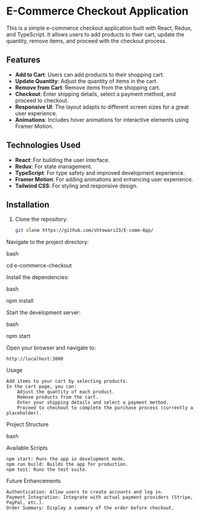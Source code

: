 # E-Commerce Checkout Application

This is a simple e-commerce checkout application built with React, Redux, and TypeScript. It allows users to add products to their cart, update the quantity, remove items, and proceed with the checkout process.

## Features

- **Add to Cart**: Users can add products to their shopping cart.
- **Update Quantity**: Adjust the quantity of items in the cart.
- **Remove from Cart**: Remove items from the shopping cart.
- **Checkout**: Enter shipping details, select a payment method, and proceed to checkout.
- **Responsive UI**: The layout adapts to different screen sizes for a great user experience.
- **Animations**: Includes hover animations for interactive elements using Framer Motion.

## Technologies Used

- **React**: For building the user interface.
- **Redux**: For state management.
- **TypeScript**: For type safety and improved development experience.
- **Framer Motion**: For adding animations and enhancing user experience.
- **Tailwind CSS**: For styling and responsive design.

## Installation

1. Clone the repository:

   ```bash
   git clone https://github.com/shtewari23/E-comm-App/

 Navigate to the project directory:

bash

cd e-commerce-checkout

Install the dependencies:

bash

npm install

Start the development server:

bash

npm start

Open your browser and navigate to:


    http://localhost:3000

Usage

    Add items to your cart by selecting products.
    In the cart page, you can:
        Adjust the quantity of each product.
        Remove products from the cart.
        Enter your shipping details and select a payment method.
        Proceed to checkout to complete the purchase process (currently a placeholder).

Project Structure

bash

Available Scripts

    npm start: Runs the app in development mode.
    npm run build: Builds the app for production.
    npm test: Runs the test suite.

Future Enhancements

    Authentication: Allow users to create accounts and log in.
    Payment Integration: Integrate with actual payment providers (Stripe, PayPal, etc.).
    Order Summary: Display a summary of the order before checkout.  
